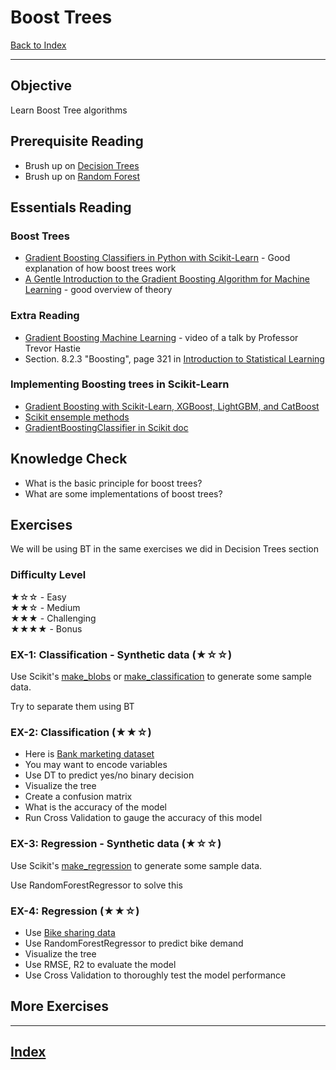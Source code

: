 # Boost Trees

[Back to Index](../README.md)

---

## Objective

Learn Boost Tree algorithms

## Prerequisite Reading

* Brush up  on [Decision Trees](decision-trees.md)
* Brush up  on [Random Forest](random-forest.md)

## Essentials Reading

### Boost Trees

* [Gradient Boosting Classifiers in Python with Scikit-Learn](https://stackabuse.com/gradient-boosting-classifiers-in-python-with-scikit-learn/) - Good explanation of how boost trees work
* [A Gentle Introduction to the Gradient Boosting Algorithm for Machine Learning](https://machinelearningmastery.com/gentle-introduction-gradient-boosting-algorithm-machine-learning/) - good overview of theory

### Extra Reading

* [Gradient Boosting Machine Learning](https://www.youtube.com/watch?v=wPqtzj5VZus) - video of a talk by Professor Trevor Hastie
* Section. 8.2.3 "Boosting", page 321 in [Introduction to Statistical Learning](http://faculty.marshall.usc.edu/gareth-james/ISL/)

### Implementing Boosting trees in Scikit-Learn

* [Gradient Boosting with Scikit-Learn, XGBoost, LightGBM, and CatBoost](https://machinelearningmastery.com/gradient-boosting-with-scikit-learn-xgboost-lightgbm-and-catboost/)
* [Scikit ensemple methods](https://scikit-learn.org/stable/modules/ensemble.html)
* [GradientBoostingClassifier in Scikit doc](https://scikit-learn.org/stable/modules/generated/sklearn.ensemble.GradientBoostingClassifier.html)

## Knowledge Check

* What is the basic principle for boost trees?
* What are some implementations of boost trees?

## Exercises

We will be using BT in the same exercises we did in Decision Trees section

### Difficulty Level

★☆☆  - Easy  
★★☆  - Medium  
★★★  - Challenging  
★★★★ - Bonus

### EX-1: Classification - Synthetic data  (★☆☆)

Use Scikit's  [make_blobs](https://scikit-learn.org/stable/modules/generated/sklearn.datasets.make_blobs.html#sklearn.datasets.make_blobs) or [make_classification](https://scikit-learn.org/stable/modules/generated/sklearn.datasets.make_classification.html#sklearn.datasets.make_classification) to generate some sample data.

Try to separate them using BT

### EX-2: Classification  (★★☆)

- Here is [Bank marketing dataset](https://archive.ics.uci.edu/ml/datasets/Bank+Marketing)
- You may want to encode variables
- Use DT to predict yes/no binary decision
- Visualize the tree
- Create a confusion matrix
- What is the accuracy of the model
- Run Cross Validation to gauge the accuracy of this model

### EX-3: Regression - Synthetic data  (★☆☆)

Use Scikit's [make_regression](https://scikit-learn.org/stable/modules/generated/sklearn.datasets.make_regression.html) to generate some sample data.

Use RandomForestRegressor to solve this

### EX-4: Regression  (★★☆)

- Use [Bike sharing data](https://archive.ics.uci.edu/ml/datasets/Bike+Sharing+Dataset)
- Use RandomForestRegressor to predict bike demand
- Visualize the tree
- Use RMSE, R2 to evaluate the model
- Use Cross Validation to thoroughly test the model performance

## More Exercises

---

## [Index](../README.md)

